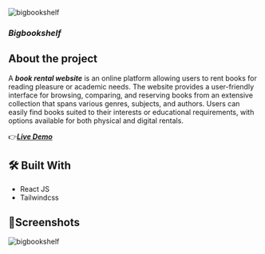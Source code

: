<a name="readme-top"></a>
<span align="center">
 ![bigbookshelf](https://github.com/kalbek/bigbookshelf/blob/main/logo.png) 
</span>
### ***Bigbookshelf***
## About the project
A ***book rental website*** is an online platform allowing users to rent books for reading pleasure or academic needs. The website provides a user-friendly interface for browsing, comparing, and reserving books from an extensive collection that spans various genres, subjects, and authors. Users can easily find books suited to their interests or educational requirements, with options available for both physical and digital rentals. 

👉[***Live Demo***](https://bigbookshelf.vercel.app/) 

## 🛠 Built With
- React JS
- Tailwindcss

## 📸Screenshots
<a name="readme-top"></a>
<span align="center">
 ![bigbookshelf](https://github.com/kalbek/bigbookshelf/blob/main/bigbookshelf.png)
</span>


 
